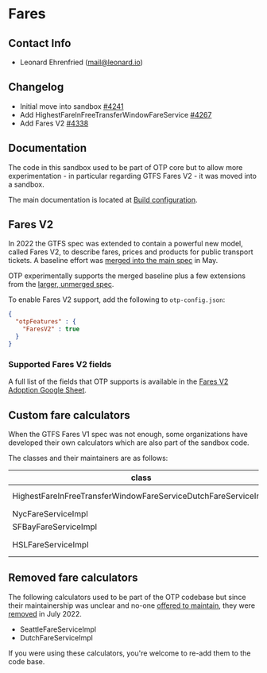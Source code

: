 # Fares

## Contact Info

- Leonard Ehrenfried ([mail@leonard.io](mailto:mail@leonard.io))

## Changelog

- Initial move into sandbox [#4241](https://github.com/opentripplanner/OpenTripPlanner/pull/4241)
- Add HighestFareInFreeTransferWindowFareService [#4267](https://github.com/opentripplanner/OpenTripPlanner/pull/4267)
- Add Fares V2 [#4338](https://github.com/opentripplanner/OpenTripPlanner/pull/4338)

## Documentation

The code in this sandbox used to be part of OTP core but to allow more experimentation - in 
particular regarding GTFS Fares V2 - it was moved into a sandbox.

The main documentation is located at [Build configuration](../BuildConfiguration.md#fares-configuration).

## Fares V2

In 2022 the GTFS spec was extended to contain a powerful new model, called Fares V2, to describe fares, prices and
products for public transport tickets. A baseline effort was [merged into the main
spec](https://github.com/google/transit/pull/286) in May.

OTP experimentally supports the merged baseline plus a few extensions from the [larger, unmerged spec](http://bit.ly/gtfs-fares).

To enable Fares V2 support, add the following to `otp-config.json`:

```json
{
  "otpFeatures" : {
    "FaresV2" : true
  }
}
```

### Supported Fares V2 fields

A full list of the fields that OTP supports is available in the [Fares V2 Adoption Google Sheet](https://docs.google.com/spreadsheets/d/1jpKjz6MbCD2XPhmIP11EDi-P2jMh7x2k-oHS-pLf2vI).

## Custom fare calculators

When the GTFS Fares V1 spec was not enough, some organizations have developed their own calculators
which are also part of the sandbox code.

The classes and their maintainers are as follows:

| class                                                          | maintainer                                                |
|----------------------------------------------------------------|-----------------------------------------------------------|
| HighestFareInFreeTransferWindowFareServiceDutchFareServiceImpl | IBI Group ([David Emory](mailto:david.emory@ibigroup.com) |
| NycFareServiceImpl                                             | unmaintained                                              |
| SFBayFareServiceImpl                                           | unmaintained                                              |
| HSLFareServiceImpl                                             | HSL ([Viljami Nurminen](mailto:viljami.nurminen@cgi.com)) |

## Removed fare calculators

The following calculators used to be part of the OTP codebase but since their maintainership
was unclear and no-one [offered to maintain](https://groups.google.com/g/opentripplanner-users/c/ZPzx1lhZ9HU), 
they were [removed](https://github.com/opentripplanner/OpenTripPlanner/pull/4273) in July 2022.

- SeattleFareServiceImpl
- DutchFareServiceImpl

If you were using these calculators, you're welcome to re-add them to the code base.
